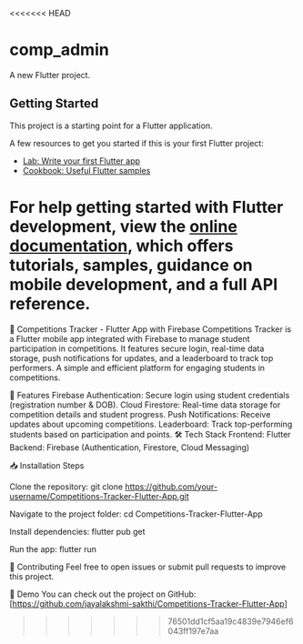 <<<<<<< HEAD
# comp_admin

A new Flutter project.

## Getting Started

This project is a starting point for a Flutter application.

A few resources to get you started if this is your first Flutter project:

- [Lab: Write your first Flutter app](https://docs.flutter.dev/get-started/codelab)
- [Cookbook: Useful Flutter samples](https://docs.flutter.dev/cookbook)

For help getting started with Flutter development, view the
[online documentation](https://docs.flutter.dev/), which offers tutorials,
samples, guidance on mobile development, and a full API reference.
=======
🚀 Competitions Tracker - Flutter App with Firebase
Competitions Tracker is a Flutter mobile app integrated with Firebase to manage student participation in competitions. It features secure login, real-time data storage, push notifications for updates, and a leaderboard to track top performers. A simple and efficient platform for engaging students in competitions.

📌 Features
Firebase Authentication: Secure login using student credentials (registration number & DOB).
Cloud Firestore: Real-time data storage for competition details and student progress.
Push Notifications: Receive updates about upcoming competitions.
Leaderboard: Track top-performing students based on participation and points.
🛠️ Tech Stack
Frontend: Flutter
Backend: Firebase (Authentication, Firestore, Cloud Messaging)

📥 Installation Steps

Clone the repository:
git clone https://github.com/your-username/Competitions-Tracker-Flutter-App.git

Navigate to the project folder:
cd Competitions-Tracker-Flutter-App

Install dependencies:
flutter pub get

Run the app:
flutter run

📢 Contributing
Feel free to open issues or submit pull requests to improve this project.

🔗 Demo
You can check out the project on GitHub:
[https://github.com/jayalakshmi-sakthi/Competitions-Tracker-Flutter-App]

>>>>>>> 76501dd1cf5aa19c4839e7946ef6043ff197e7aa
